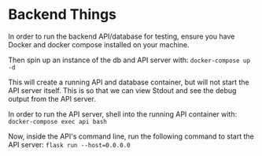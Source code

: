 # Backend Things

In order to run the backend API/database for testing, ensure you have Docker and docker compose installed on your machine.

Then spin up an instance of the db and API server with:
`docker-compose up -d`

This will create a running API and database container, but will not start the API server itself. This is so that we can
view Stdout and see the debug output from the API server.

In order to run the API server, shell into the running API container with:
`docker-compose exec api bash`

Now, inside the API's command line, run the following command to start the API server:
`flask run --host=0.0.0.0`
